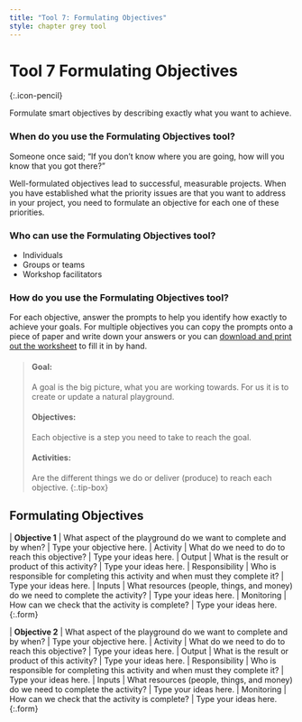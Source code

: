 ```yaml
---
title: "Tool 7: Formulating Objectives"
style: chapter grey tool
---
```


# **Tool 7** Formulating Objectives
{:.icon-pencil}

Formulate smart objectives by describing exactly what you want to achieve.

### When do you use the Formulating Objectives tool?

Someone once said; “If you don’t know where you are going, how will you know that you got there?”

Well-formulated objectives lead to successful, measurable projects. When you have established what the priority issues are that you want to address in your project, you need to formulate an objective for each one of these priorities.

### Who can use the Formulating Objectives tool?

-   Individuals
-   Groups or teams
-   Workshop facilitators

### How do you use the Formulating Objectives tool?

For each objective, answer the prompts to help you identify how exactly to achieve your goals. For multiple objectives you can copy the prompts onto a piece of paper and write down your answers or you can [download and print out the worksheet](aw-formulating-objectives) to fill it in by hand.

> #### Goal:
> 
> A goal is the big picture, what you are working towards. For us it is to create or update a natural playground.
> 
> #### Objectives:
> 
> Each objective is a step you need to take to reach the goal.
> 
> #### Activities:
> 
> Are the different things we do or deliver (produce) to reach each objective.
{:.tip-box}

## Formulating Objectives

| **Objective 1** | What aspect of the playground do we want to complete and by when? | Type your objective here.
| Activity | What do we need to do to reach this objective? | Type your ideas here.
| Output | What is the result or product of this activity? | Type your ideas here.
| Responsibility | Who is responsible for completing this activity and when must they complete it? | Type your ideas here.
| Inputs | What resources (people, things, and money) do we need to complete the activity? | Type your ideas here.
| Monitoring | How can we check that the activity is complete? | Type your ideas here.
{:.form}

| **Objective 2** | What aspect of the playground do we want to complete and by when? | Type your objective here.
| Activity | What do we need to do to reach this objective? | Type your ideas here.
| Output | What is the result or product of this activity? | Type your ideas here.
| Responsibility | Who is responsible for completing this activity and when must they complete it? | Type your ideas here.
| Inputs | What resources (people, things, and money) do we need to complete the activity? | Type your ideas here.
| Monitoring | How can we check that the activity is complete? | Type your ideas here.
{:.form}
